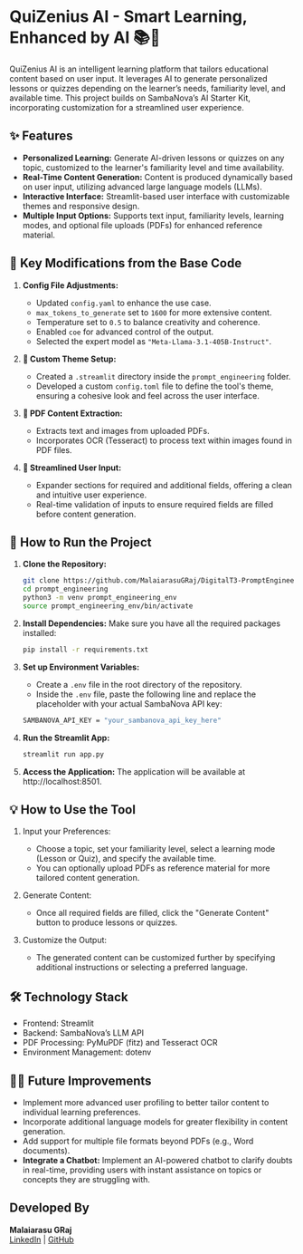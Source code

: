 # QuiZenius AI - Smart Learning, Enhanced by AI 📚🤖

QuiZenius AI is an intelligent learning platform that tailors educational content based on user input. It leverages AI to generate personalized lessons or quizzes depending on the learner’s needs, familiarity level, and available time. This project builds on SambaNova’s AI Starter Kit, incorporating customization for a streamlined user experience.

## ✨ Features
- **Personalized Learning:** Generate AI-driven lessons or quizzes on any topic, customized to the learner's familiarity level and time availability.
- **Real-Time Content Generation:** Content is produced dynamically based on user input, utilizing advanced large language models (LLMs).
- **Interactive Interface:** Streamlit-based user interface with customizable themes and responsive design.
- **Multiple Input Options:** Supports text input, familiarity levels, learning modes, and optional file uploads (PDFs) for enhanced reference material.

## 🔧 Key Modifications from the Base Code
1. **Config File Adjustments:** 
   - Updated `config.yaml` to enhance the use case.
   - `max_tokens_to_generate` set to `1600` for more extensive content.
   - Temperature set to `0.5` to balance creativity and coherence.
   - Enabled `coe` for advanced control of the output.
   - Selected the expert model as `"Meta-Llama-3.1-405B-Instruct"`.

2. **🎨 Custom Theme Setup:** 
   - Created a `.streamlit` directory inside the `prompt_engineering` folder.
   - Developed a custom `config.toml` file to define the tool's theme, ensuring a cohesive look and feel across the user interface.

3. **📄 PDF Content Extraction:**
   - Extracts text and images from uploaded PDFs.
   - Incorporates OCR (Tesseract) to process text within images found in PDF files.

4. **📝 Streamlined User Input:**
   - Expander sections for required and additional fields, offering a clean and intuitive user experience.
   - Real-time validation of inputs to ensure required fields are filled before content generation.

## 🚀 How to Run the Project
1. **Clone the Repository:**
   ```bash
   git clone https://github.com/MalaiarasuGRaj/DigitalT3-PromptEngineering
   cd prompt_engineering
   python3 -m venv prompt_engineering_env
   source prompt_engineering_env/bin/activate

2. **Install Dependencies:** Make sure you have all the required packages installed:
    ```bash
    pip install -r requirements.txt

3. **Set up Environment Variables:**
    - Create a `.env` file in the root directory of the repository.
    - Inside the `.env` file, paste the following line and replace the placeholder with your actual SambaNova API key:
    
    ```bash
    SAMBANOVA_API_KEY = "your_sambanova_api_key_here"

4. **Run the Streamlit App:**
    ```bash
    streamlit run app.py

5. **Access the Application:** The application will be available at http://localhost:8501.

## 💡 How to Use the Tool
1. Input your Preferences:

   - Choose a topic, set your familiarity level, select a learning mode (Lesson or Quiz), and specify the available time.
   - You can optionally upload PDFs as reference material for more tailored content generation.

2. Generate Content:

   - Once all required fields are filled, click the "Generate Content" button to produce lessons or quizzes.

3. Customize the Output:

   - The generated content can be customized further by specifying additional instructions or selecting a preferred language.

## 🛠 Technology Stack
- Frontend: Streamlit
- Backend: SambaNova’s LLM API
- PDF Processing: PyMuPDF (fitz) and Tesseract OCR
- Environment Management: dotenv

## 👨‍💻 Future Improvements
- Implement more advanced user profiling to better tailor content to individual learning preferences.
- Incorporate additional language models for greater flexibility in content generation.
- Add support for multiple file formats beyond PDFs (e.g., Word documents).
- **Integrate a Chatbot:** Implement an AI-powered chatbot to clarify doubts in real-time, providing users with instant assistance on topics or concepts they are struggling with.

## Developed By
**Malaiarasu GRaj**  
[LinkedIn](https://www.linkedin.com/in/malaiarasu-g-raj-38b695252/) | [GitHub](https://github.com/MalaiarasuGRaj)
